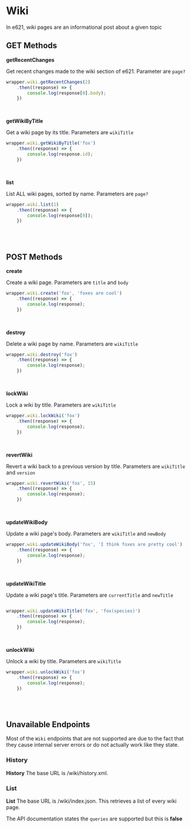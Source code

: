 # Wiki

In e621, _wiki_ pages are an informational post about a given topic
</br>

## GET Methods

**getRecentChanges**

Get recent changes made to the wiki section of e621. Parameter are `page?`

```typescript
wrapper.wiki.getRecentChanges(2)
    .then((response) => {
        console.log(response[0].body);
    })
```
</br>


**getWikiByTitle**

Get a wiki page by its title. Parameters are `wikiTitle` 

```typescript
wrapper.wiki.getWikiByTitle('fox')
    .then((response) => {
        console.log(response.id);
    })
```
</br>


**list**

List ALL wiki pages, sorted by name. Parameters are `page?`

```typescript
wrapper.wiki.list(1)
    .then((response) => {
        console.log(response[0]);
    })
```
</br>
</br>

## POST Methods

**create**

Create a wiki page. Parameters are `title` and `body`

```typescript
wrapper.wiki.create('fox', 'foxes are cool')
    .then((response) => {
        console.log(response);
    })
```
</br>


**destroy**

Delete a wiki page by name. Parameters are `wikiTitle`

```typescript
wrapper.wiki.destroy('fox')
    .then((response) => {
        console.log(response);
    })
```
</br>


**lockWiki**

Lock a wiki by title. Parameters are `wikiTitle`

```typescript
wrapper.wiki.lockWiki('fox')
    .then((response) => {
        console.log(response);
    })

```
</br>


**revertWiki**

Revert a wiki back to a previous version by title. Parameters are `wikiTitle` and `version`

```typescript
wrapper.wiki.revertWiki('fox', 15)
    .then((response) => {
        console.log(response);
    })

```
</br>


**updateWikiBody**

Update a wiki page's body. Parameters are `wikiTitle` and `newBody`

```typescript
wrapper.wiki.updateWikiBody('fox', 'I think foxes are pretty cool')
    .then((response) => {
        console.log(response);
    })
```
</br>


**updateWikiTitle**

Update a wiki page's title. Parameters are `currentTitle` and `newTitle`

```typescript

wrapper.wiki.updateWikiTitle('fox', 'fox(species)')
    .then((response) => {
        console.log(response);
    })
```
</br>


**unlockWiki**

Unlock a wiki by title. Parameters are `wikiTitle`

```typescript
wrapper.wiki.unlockWiki('fox')
    .then((response) => {
        console.log(response);
    })

```
</br>
</br>

## Unavailable Endpoints

Most of the `Wiki` endpoints that are not supported are due to the fact that they cause internal server errors or do not actually work like they state.

### History

**History**
The base URL is /wiki/history.xml.
</br>

### List

**List**
The base URL is /wiki/index.json. This retrieves a list of every wiki page.

The API documentation states the `queries` are supported but this is **false**